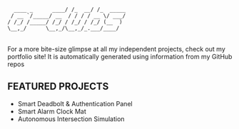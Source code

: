 
```
  ____ _      ____/ /_  __/ /_  _____
 / __ `/_____/ __  / / / / __ \/ ___/
/ /_/ /_____/ /_/ / /_/ / /_/ (__  ) 
\__,_/      \__,_/\__,_/_.___/____/                                                        
```
<br>
For a more bite-size glimpse at all my independent projects, check out my portfolio site!  
It is automatically generated using information from my GitHub repos  

## FEATURED PROJECTS
 - Smart Deadbolt & Authentication Panel
 - Smart Alarm Clock Mat
 - Autonomous Intersection Simulation
